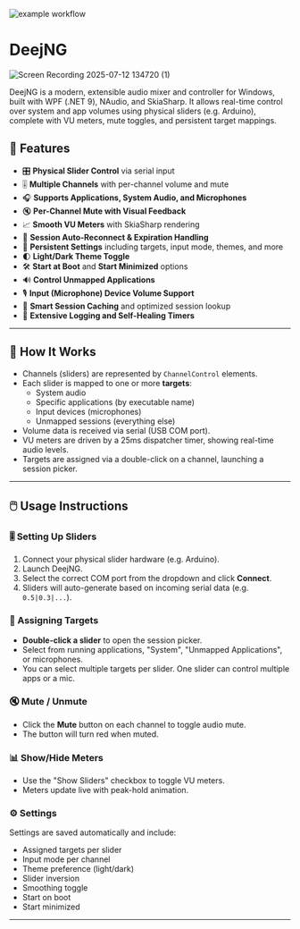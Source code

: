 ![example workflow](https://github.com/jimmyeao/DeejNG/actions/workflows/codeql.yml/badge.svg)
# DeejNG

![Screen Recording 2025-07-12 134720 (1)](https://github.com/user-attachments/assets/f6480159-9857-4fb0-8840-5471621184ac)

DeejNG is a modern, extensible audio mixer and controller for Windows, built with WPF (.NET 9), NAudio, and SkiaSharp. It allows real-time control over system and app volumes using physical sliders (e.g. Arduino), complete with VU meters, mute toggles, and persistent target mappings.

## 🚀 Features

- 🎛️ **Physical Slider Control** via serial input
- 🎚️ **Multiple Channels** with per-channel volume and mute
- 🎧 **Supports Applications, System Audio, and Microphones**
- 🔇 **Per-Channel Mute with Visual Feedback**
- 📈 **Smooth VU Meters** with SkiaSharp rendering
- 🔁 **Session Auto-Reconnect & Expiration Handling**
- 💾 **Persistent Settings** including targets, input mode, themes, and more
- 🌓 **Light/Dark Theme Toggle**
- 🛠️ **Start at Boot** and **Start Minimized** options
- 🔊 **Control Unmapped Applications**
- 🎙️ **Input (Microphone) Device Volume Support**
- 🧠 **Smart Session Caching** and optimized session lookup
- 🧰 **Extensive Logging and Self-Healing Timers**

---

## 🧩 How It Works

- Channels (sliders) are represented by `ChannelControl` elements.
- Each slider is mapped to one or more **targets**:
  - System audio
  - Specific applications (by executable name)
  - Input devices (microphones)
  - Unmapped sessions (everything else)
- Volume data is received via serial (USB COM port).
- VU meters are driven by a 25ms dispatcher timer, showing real-time audio levels.
- Targets are assigned via a double-click on a channel, launching a session picker.

---

## 🖱️ Usage Instructions

### 🎚️ Setting Up Sliders

1. Connect your physical slider hardware (e.g. Arduino).
2. Launch DeejNG.
3. Select the correct COM port from the dropdown and click **Connect**.
4. Sliders will auto-generate based on incoming serial data (e.g. `0.5|0.3|...`).

### 🎯 Assigning Targets

- **Double-click a slider** to open the session picker.
- Select from running applications, "System", "Unmapped Applications", or microphones.
- You can select multiple targets per slider. One slider can control multiple apps or a mic.

### 🔇 Mute / Unmute

- Click the **Mute** button on each channel to toggle audio mute.
- The button will turn red when muted.

### 📊 Show/Hide Meters

- Use the "Show Sliders" checkbox to toggle VU meters.
- Meters update live with peak-hold animation.

### ⚙️ Settings

Settings are saved automatically and include:
- Assigned targets per slider
- Input mode per channel
- Theme preference (light/dark)
- Slider inversion
- Smoothing toggle
- Start on boot
- Start minimized

---


